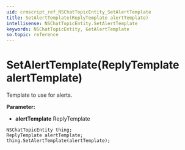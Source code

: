 ```yaml
---
uid: crmscript_ref_NSChatTopicEntity_SetAlertTemplate
title: SetAlertTemplate(ReplyTemplate alertTemplate)
intellisense: NSChatTopicEntity.SetAlertTemplate
keywords: NSChatTopicEntity, GetAlertTemplate
so.topic: reference
---
```


# SetAlertTemplate(ReplyTemplate alertTemplate)

Template to use for alerts.

**Parameter:** 
* **alertTemplate** ReplyTemplate

```crmscript
NSChatTopicEntity thing;
ReplyTemplate alertTemplate;
thing.SetAlertTemplate(alertTemplate);
```

